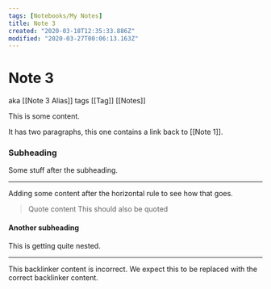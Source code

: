 ```yaml
---
tags: [Notebooks/My Notes]
title: Note 3
created: "2020-03-18T12:35:33.886Z"
modified: "2020-03-27T00:06:13.163Z"
---
```


# Note 3

aka [[Note 3 Alias]]
tags [[Tag]] [[Notes]]

This is some content.

It has two paragraphs, this one contains a link back to [[Note 1]].

### Subheading

Some stuff after the subheading.

---

Adding some content after the horizontal rule to see how that goes.

> Quote content
> This should also be quoted

#### Another subheading

This is getting quite nested.

<!-- begin backlinker content -->

---

This backlinker content is incorrect. We expect this to be replaced with the correct backlinker content.
